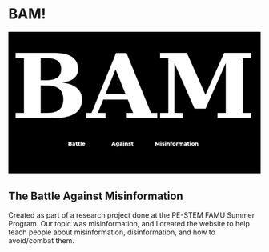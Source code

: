 # BAM!
![BAM Image](public/thumb.png)
## The Battle Against Misinformation
Created as part of a research project done at the PE-STEM FAMU Summer Program. Our topic was misinformation, and I created the website to help teach people about misinformation, disinformation, and how to avoid/combat them.

